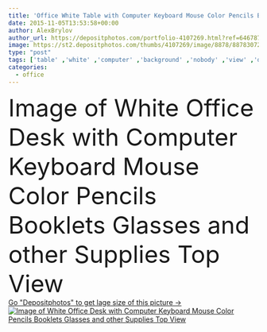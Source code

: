 ```yaml
---
title: 'Office White Table with Computer Keyboard Mouse Color Pencils Booklets and other Supplies'
date: 2015-11-05T13:53:58+00:00
author: AlexBrylov
author_url: https://depositphotos.com/portfolio-4107269.html?ref=64678756
image: https://st2.depositphotos.com/thumbs/4107269/image/8878/88783072/api_thumb_450.jpg?forcejpeg=true
type: "post"
tags: ['table' ,'white' ,'computer' ,'background' ,'nobody' ,'view' ,'design' ,'space' ,'luxury' ,'bright' ,'business' ,'empty' ,'morning' ,'air' ,'light' ,'supply' ,'open' ,'office' ,'blank' ,'keyboard' ,'smart' ,'digital' ,'notebook' ,'desktop' ,'work' ,'mouse' ,'document' ,'desk' ,'copyspace' ,'information' ,'notepad' ,'web' ,'pencil' ,'top' ,'glasses' ,'unusual' ,'workplace' ,'workspace' ,'above' ,'meeting' ,'paperwork' ,'organize' ,'businesscard' ,'Mock Up' ]
categories: 
  - office
---
```

<div aling="center">
            <font size="60"> Image of White Office Desk with Computer Keyboard Mouse Color Pencils Booklets Glasses and other Supplies Top View</font>   
</div>
<div>
    <a href='https://depositphotos.com/88783072/stock-photo-office-white-table-with-computer.html?ref=64678756' target=_blank > Go "Depositphotos" to get lage size of this picture ->
        <img href='https://depositphotos.com/88783072/stock-photo-office-white-table-with-computer.html?ref=64678756' src='https://st2.depositphotos.com/4107269/8878/i/950/depositphotos_88783072-stock-photo-office-white-table-with-computer.jpg?forcejpeg=true' alt='Image of White Office Desk with Computer Keyboard Mouse Color Pencils Booklets Glasses and other Supplies Top View' >
    </a>
</div>
